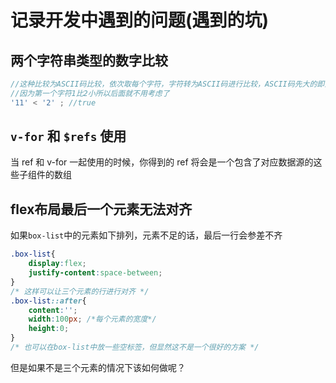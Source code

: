 # 记录开发中遇到的问题(遇到的坑)

## 两个字符串类型的数字比较
```js
//这种比较为ASCII码比较，依次取每个字符，字符转为ASCII码进行比较，ASCII码先大的即为大；+++
//因为第一个字符1比2小所以后面就不用考虑了
'11' < '2' ; //true
```

## `v-for` 和 `$refs` 使用

当 ref 和 v-for 一起使用的时候，你得到的 ref 将会是一个包含了对应数据源的这些子组件的数组

## flex布局最后一个元素无法对齐
如果`box-list`中的元素如下排列，元素不足的话，最后一行会参差不齐

```css
.box-list{
    display:flex;
    justify-content:space-between;
}
/* 这样可以让三个元素的行进行对齐 */
.box-list::after{
    content:'';
    width:100px; /*每个元素的宽度*/
    height:0;
}
/* 也可以在box-list中放一些空标签，但显然这不是一个很好的方案 */
```
但是如果不是三个元素的情况下该如何做呢？